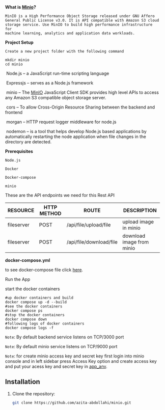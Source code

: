 **What is [Minio](https://min.io/docs/minio/container/index.html)?**

	MinIO is a High Performance Object Storage released under GNU Affero
	General Public License v3.0. It is API compatible with Amazon S3 cloud
	storage service. Use MinIO to build high performance infrastructure for 
	machine learning, analytics and application data workloads.

**Project Setup**

	Create a new project folder with the following command

```shell
mkdir minio 
cd minio
```

​	Node.js – a JavaScript run-time scripting language

​	Expressjs – serves as a Node.js framework

​	minio – The [MinIO](https://www.npmjs.com/package/minio) JavaScript Client SDK provides high level APIs to access any Amazon S3 compatible object storage server.

​	cors – To allow Cross-Origin Resource Sharing between the backend and frontend

​	morgan – HTTP request logger middleware for node.js

​	nodemon – is a tool that helps develop Node.js based applications by automatically restarting the node application when file changes in the directory are 			   detected.

**Prerequisites**

	Node.js

	Docker

	Docker-compose

	minio

These are the API endpoints we need for this Rest API

| RESOURCE   | HTTP METHOD | ROUTE                   | DESCRIPTION               |
| ---------- | ----------- | ----------------------- | ------------------------- |
| fileserver | POST        | /api/file/upload/file   | upload image in minio     |
| fileserver | POST        | /api/file/download/file | download image from minio |

**docker-compose.yml**

  to see docker-compose file click [here](https://github.com/azita-abdollahi/minio/blob/master/docker-compose.yml).

Run the App

 start the docker containers

```shell
#up docker containers and build
docker compose up -d --build  
#see the docker containers  
docker compose ps  
#stop the docker containers  
docker compose down  
#following logs of docker containers  
docker compose logs -f
```

`Note`: By default backend service listens on TCP/3000 port

`Note`: By default minio service listens on TCP/9000 port

`Note`: for create minio access key and secret key first login into minio console and in left sidebar press Access Key option and create access key and put your acess key and secret key in [app_anv](https://github.com/azita-abdollahi/minio/blob/master/app_env).

## Installation

1. Clone the repository:
   ```bash
   git clone https://github.com/azita-abdollahi/minio.git

